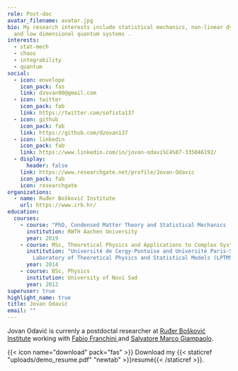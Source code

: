 ```yaml
---
role: Post-doc
avatar_filename: avatar.jpg
bio: My research interests include statistical mechanics, non-linear dynamics
  and low dimensional quantum systems .
interests:
  - stat-mech
  - chaos
  - integrability
  - quantum
social:
  - icon: envelope
    icon_pack: fas
    link: dzovan90@gmail.com
  - icon: twitter
    icon_pack: fab
    link: https://twitter.com/sofista137
  - icon: github
    icon_pack: fab
    link: https://github.com/dzovan137
  - icon: linkedin
    icon_pack: fab
    link: https://www.linkedin.com/in/jovan-odavi%C4%87-335046192/
  - display:
      header: false
    link: https://www.researchgate.net/profile/Jovan-Odavic
    icon_pack: fab
    icon: researchgate
organizations:
  - name: Ruđer Bošković Institute
    url: https://www.irb.hr/
education:
  courses:
    - course: "PhD, Condensed Matter Theory and Statistical Mechanics  "
      institution: RWTH Aachen University
      year: 2019
    - course: MSc, Theoretical Physics and Applications to Complex Systems
      institution: "Université de Cergy-Pontoise and Université Paris-Sud 11, The
        Laboratory of Theoretical Physics and Statistical Models (LPTMS) "
      year: 2014
    - course: BSc, Physics
      institution: University of Novi Sad
      year: 2012
superuser: true
highlight_name: true
title: Jovan Odavić
email: ""
---
```

Jovan Odavić is currenly a postdoctal researcher at [Ruđer Bošković Institute](https://www.irb.hr/) working with [Fabio Franchini ](https://people.sissa.it/~ffranchi/)and [Salvatore Marco Giampaolo](https://scholar.google.com/citations?hl=en&user=CnMWs20AAAAJ&view_op=list_works&sortby=pubdate). 



{{< icon name="download" pack="fas" >}} Download my {{< staticref "uploads/demo_resume.pdf" "newtab" >}}resumé{{< /staticref >}}.